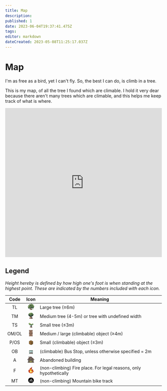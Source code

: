 ```yaml
---
title: Map
description: 
published: 1
date: 2023-06-04T19:37:41.475Z
tags: 
editor: markdown
dateCreated: 2023-05-08T11:25:17.037Z
---
```


# Map

I'm as free as a bird, yet I can't fly. So, the best I can do, is climb in a tree.

This is my map, of all the tree I found which are climable. I hold it very dear because there aren't many trees which are climable, and this helps me keep track of what is where.

<iframe style="border: 0; width: 100%; max-width: 854px; height: calc(100vh * 0.8); max-height: 480px;" src="https://www.google.com/maps/d/embed?mid=1rexbN4E9FwTg3A7drjZBdTnQAMmkUco&ehbc=2E312F" width="854" height="480"></iframe>

## Legend

*Height hereby is defined by how high one's foot is when standing at the highest point. These are indicated by the numbers included with each icon.*

|Code|Icon|Meaning|
|:-:|:-:|-|
|TL|<img src="/map sprites/tl.png" height="20">|Large tree (≥6m)|
|TM|<img src="/map sprites/t.png" height="20">|Medium tree (4-5m) or tree with undefined width|
|TS|<img src="/map sprites/ts.png" height="20">|Small tree (≤3m)|
|OM/OL|<img src="/map sprites/oml.png" height="20">|Medium / large (climbable) object (≥4m)|
|P/OS|<img src="/map sprites/os.png" height="20">|Small (climbable) object (≤3m)|
|OB|<img src="/map sprites/ob.png" height="20">|(climbable) Bus Stop, unless otherwise specified = 2m|
|A|<img src="/map sprites/a.jpg" height="20">|Abandoned building|
|F| <img src="/map sprites/f.png" height="20">|(non-climbing) Fire place. For legal reasons, only hypothetically|
|MT|<img src="/map sprites/mt.png" width = "20" height = "20">|(non-climbing) Mountain bike track|
